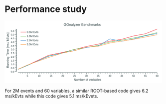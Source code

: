 # Performance study

![benchmarking](perf.png)

For 2M events and 60 variables, a similar ROOT-based code gives
6.2 ms/kEvts while this code gives 5.1 ms/kEvets.
